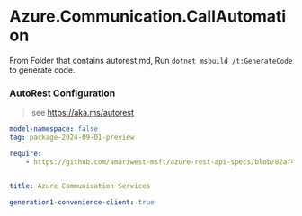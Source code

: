 # Azure.Communication.CallAutomation

From Folder that contains autorest.md, Run `dotnet msbuild /t:GenerateCode` to generate code.

### AutoRest Configuration
> see https://aka.ms/autorest

```yaml
model-namespace: false
tag: package-2024-09-01-preview

require:
    - https://github.com/amariwest-msft/azure-rest-api-specs/blob/82af4335a249a4bab7a0c01f7ec39abbd1518792/specification/communication/data-plane/CallAutomation/readme.md


title: Azure Communication Services

generation1-convenience-client: true
```
